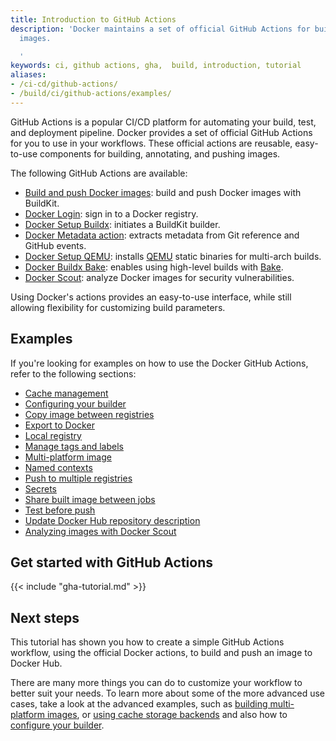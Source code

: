 ```yaml
---
title: Introduction to GitHub Actions
description: 'Docker maintains a set of official GitHub Actions for building Docker
  images.

  '
keywords: ci, github actions, gha,  build, introduction, tutorial
aliases:
- /ci-cd/github-actions/
- /build/ci/github-actions/examples/
---
```


GitHub Actions is a popular CI/CD platform for automating your build, test, and
deployment pipeline. Docker provides a set of official GitHub Actions for you to
use in your workflows. These official actions are reusable, easy-to-use
components for building, annotating, and pushing images.

The following GitHub Actions are available:

- [Build and push Docker images](https://github.com/marketplace/actions/build-and-push-docker-images):
  build and push Docker images with BuildKit.
- [Docker Login](https://github.com/marketplace/actions/docker-login):
  sign in to a Docker registry.
- [Docker Setup Buildx](https://github.com/marketplace/actions/docker-setup-buildx):
  initiates a BuildKit builder.
- [Docker Metadata action](https://github.com/marketplace/actions/docker-metadata-action):
  extracts metadata from Git reference and GitHub events.
- [Docker Setup QEMU](https://github.com/marketplace/actions/docker-setup-qemu):
  installs [QEMU](https://github.com/qemu/qemu) static binaries for multi-arch
  builds.
- [Docker Buildx Bake](https://github.com/marketplace/actions/docker-buildx-bake):
  enables using high-level builds with [Bake](../../bake/index.md).
- [Docker Scout](https://github.com/docker/scout-action):
  analyze Docker images for security vulnerabilities.

Using Docker's actions provides an easy-to-use interface, while still allowing
flexibility for customizing build parameters.

## Examples

If you're looking for examples on how to use the Docker GitHub Actions,
refer to the following sections:

- [Cache management](cache.md)
- [Configuring your builder](configure-builder.md)
- [Copy image between registries](copy-image-registries.md)
- [Export to Docker](export-docker.md)
- [Local registry](local-registry.md)
- [Manage tags and labels](manage-tags-labels.md)
- [Multi-platform image](multi-platform.md)
- [Named contexts](named-contexts.md)
- [Push to multiple registries](push-multi-registries.md)
- [Secrets](secrets.md)
- [Share built image between jobs](share-image-jobs.md)
- [Test before push](test-before-push.md)
- [Update Docker Hub repository description](update-dockerhub-desc.md)
- [Analyzing images with Docker Scout](../../../scout/integrations/ci/gha.md)

## Get started with GitHub Actions

{{< include "gha-tutorial.md" >}}

## Next steps

This tutorial has shown you how to create a simple GitHub Actions workflow,
using the official Docker actions, to build and push an image to Docker Hub.

There are many more things you can do to customize your workflow to better suit
your needs. To learn more about some of the more advanced use cases, take a look
at the advanced examples, such as [building multi-platform images](multi-platform.md),
or [using cache storage backends](cache.md) and also how to [configure your builder](configure-builder.md).